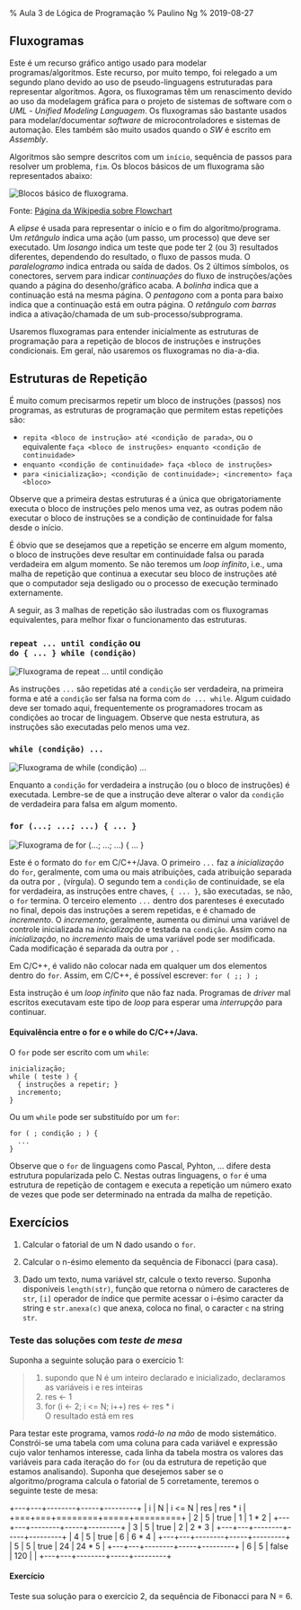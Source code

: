 % Aula 3 de Lógica de Programação
% Paulino Ng
% 2019-08-27

## Fluxogramas

Este é um recurso gráfico antigo usado para modelar programas/algoritmos.
Este recurso, por muito tempo, foi relegado a um segundo plano devido ao uso de
pseudo-linguagens estruturadas para representar algoritmos. Agora, os
fluxogramas têm um renascimento devido ao uso da modelagem gráfica para o
projeto de sistemas de software com o *UML* - *Unified Modeling Languagem*.
Os fluxogramas são bastante usados para modelar/documentar *software* de
microcontroladores e sistemas de automação. Eles também são muito usados
quando o *SW* é escrito em *Assembly*.

Algoritmos são sempre descritos com um `início`, sequência de passos para
resolver um problema, `fim`. Os blocos básicos de um fluxograma são
representados abaixo:

![Blocos básico de fluxograma.](images/blocos_fluxograma.png)

Fonte: [Página da Wikipedia sobre Flowchart](https://en.wikipedia.org/wiki/Flowchart)

A *elipse* é usada para representar o início e o fim do algoritmo/programa.
Um *retângulo* índica uma ação \(um passo, um processo\) que deve ser executado.
Um *losango* indica um teste que pode ter 2 \(ou 3\) resultados diferentes,
dependendo do resultado, o fluxo de passos muda.
O *paralelogramo* indica entrada ou saída de dados.
Os 2 últimos símbolos, os conectores, servem para indicar *continuações* do
fluxo de instruções/ações quando a página do desenho/gráfico acaba. A *bolinha*
indica que a continuação está na mesma página. O *pentagono* com a ponta para
baixo indica que a continuação está em outra página.
O *retângulo com barras* indica a ativação/chamada de um
sub-processo/subprograma.

Usaremos fluxogramas para entender inicialmente as estruturas de programação
para a repetição de blocos de instruções e instruções condicionais.
Em geral, não usaremos os fluxogramas no dia-a-dia.

## Estruturas de Repetição

É muito comum precisarmos repetir um bloco de instruções \(passos\) nos
programas, as estruturas de programação que permitem estas repetições são:

- `repita <bloco de instrução> até <condição de parada>`, ou o equivalente `faça <bloco de instruções> enquanto <condição de continuidade>`
- `enquanto <condição de continuidade> faça <bloco de instruções>`
- `para <inicialização>; <condição de continuidade>; <incremento> faça <bloco>`

Observe que a primeira destas estruturas é a única que obrigatoriamente executa
o bloco de instruções pelo menos uma vez, as outras podem não executar o
bloco de instruções se a condição de continuidade for falsa desde o início.

É óbvio que se desejamos que a repetição se encerre em algum momento, o bloco de
instruções deve resultar em continuidade falsa ou parada verdadeira em algum
momento. Se não teremos um *loop infinito*, i.e., uma malha de repetição que
continua a executar seu bloco de instruções até que o computador seja desligado
ou o processo de execução terminado externamente.

A seguir, as 3 malhas de repetição são ilustradas com os fluxogramas
equivalentes, para melhor fixar o funcionamento das estruturas.

### `repeat ... until condição` ou <br> `do { ... } while (condição)`

![Fluxograma de `repeat ... until condição`](images/repeat.png)

As instruções `...` são repetidas até a `condição` ser verdadeira, na primeira
forma e até a `condição` ser falsa na forma com  `do ... while`. Algum cuidado
deve ser tomado aqui, frequentemente os programadores trocam as condições ao
trocar de linguagem. Observe que nesta estrutura, as instruções são executadas
pelo menos uma vez.

### `while (condição) ...`

![Fluxograma de `while (condição) ...` ](images/while.png)

Enquanto a `condição` for verdadeira a instrução \(ou o bloco de instruções\)
é executada. Lembre-se de que a instrução deve alterar o valor da `condição` de
verdadeira para falsa em algum momento.

### `for (...; ...; ...) { ... }`

![Fluxograma de `for (...; ...; ...) { ... }`](images/for.png)

Este é o formato do `for` em C/C++/Java. O primeiro `...` faz a *inicialização*
do `for`, geralmente, com uma ou mais atribuições, cada atribuição separada da
outra por `,` \(vírgula\). O segundo tem a `condição` de continuidade, se ela
for verdadeira, as instruções entre chaves, `{ ... }`, são executadas, se não,
o `for` termina. O terceiro elemento `...` dentro dos parenteses é executado
no final, depois das instruções a serem repetidas, e é chamado de *incremento*.
O *incremento*, geralmente, aumenta ou diminui uma variável de controle
inicializada na *inicialização* e testada na `condição`. Assim como na
*inicialização*, no *incremento* mais de uma variável pode ser modificada. Cada
modificação é separada da outra por `,` .

Em C/C++, é valido não colocar nada em qualquer um dos elementos dentro do `for`.
Assim, em C/C++, é possível escrever: `for ( ;; ) ;`

Esta instrução é um *loop infinito* que não faz nada. Programas de *driver* mal
escritos executavam este tipo de *loop* para esperar uma *interrupção* para
continuar.

#### Equivalência entre o for e o while do C/C++/Java.

O `for` pode ser escrito com um `while`:

```
inicialização;
while ( teste ) {
  { instruções a repetir; }
  incremento;
}
```

Ou um `while` pode ser substituído por um `for`:

```
for ( ; condição ; ) {
  ...
}
```

Observe que o `for` de linguagens como Pascal, Pyhton, ... difere desta
estrutura popularizada pelo C. Nestas outras linguagens, o `for` é uma estrutura
de repetição de contagem e executa a repetição um número exato de vezes que pode
ser determinado na entrada da malha de repetição.

## Exercícios

1. Calcular o fatorial de um N dado usando o `for`.

2. Calcular o n-ésimo elemento da sequência de Fibonacci (para casa).

3. Dado um texto, numa variável str, calcule o texto reverso. Suponha
disponíveis `length(str)`, função que retorna o número de caracteres de `str`,
`[i]` operador de índice que permite acessar o i-ésimo caracter da string e
`str.anexa(c)` que anexa, coloca no final, o caracter `c` na string `str`.

### Teste das soluções com *teste de mesa*

Suponha a seguinte solução para o exercício 1:

> 1. supondo que N é um inteiro declarado e inicializado, declaramos as variáveis i e res inteiras
> 2. res &larr; 1
> 3. for (i &larr; 2; i <= N; i++) res &larr; res * i <br>
> O resultado está em res

Para testar este programa, vamos *rodá-lo na mão* de modo sistemático.
Constrói-se uma tabela com uma coluna para cada variável e expressão cujo valor
tenhamos interesse, cada linha da tabela mostra os valores das variáveis para
cada iteração do `for` \(ou da estrutura de repetição que estamos analisando\).
Suponha que desejemos saber se o algoritmo/programa calcula o fatorial de 5
corretamente, teremos o seguinte teste de mesa:

+---+---+--------+-----+---------+
| i | N | i <= N | res | res * i |
+===+===+========+=====+=========+
| 2 | 5 | true   | 1   | 1 * 2   |
+---+---+--------+-----+---------+
| 3 | 5 | true   | 2   | 2 * 3   |
+---+---+--------+-----+---------+
| 4 | 5 | true   | 6   | 6 * 4   |
+---+---+--------+-----+---------+
| 5 | 5 | true   | 24  | 24 * 5  |
+---+---+--------+-----+---------+
| 6 | 5 | false  | 120 |   |
+---+---+--------+-----+---------+

#### Exercício

Teste sua solução para o exercício 2, da sequência de Fibonacci para N = 6.
